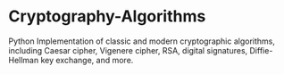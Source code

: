 # Cryptography-Algorithms
Python Implementation of classic and modern cryptographic algorithms, including Caesar cipher, Vigenere cipher, RSA, digital signatures, Diffie-Hellman key exchange, and more.
